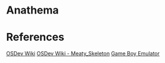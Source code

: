 # Anathema

# References
[OSDev Wiki](https://wiki.osdev.org/Expanded_Main_Page)
[OSDev Wiki - Meaty_Skeleton](https://wiki.osdev.org/Meaty_Skeleton)
[Game Boy Emulator](https://rylev.github.io/DMG-01/public/book)
